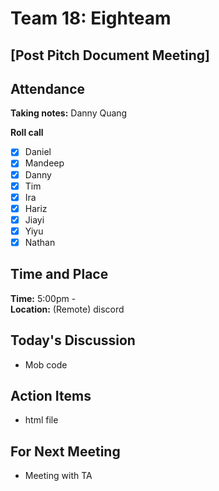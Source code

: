 # Team 18: Eighteam

## \[Post Pitch Document Meeting\]
  
## Attendance
**Taking notes:** Danny Quang
  
**Roll call**
- [x] Daniel
- [x] Mandeep
- [x] Danny
- [x] Tim
- [x] Ira
- [x] Hariz
- [x] Jiayi
- [x] Yiyu
- [x] Nathan
  
## Time and Place
**Time:** 5:00pm - 
<br/>
**Location:** (Remote) discord
  
## Today's Discussion
- Mob code

  
## Action Items
- html file
 
## For Next Meeting
- Meeting with TA
